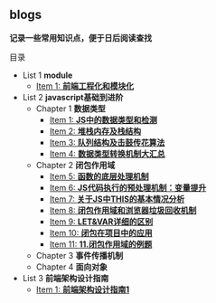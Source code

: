 ## blogs
**记录一些常用知识点，便于日后阅读查找**

目录
+ List 1 **module**
  + [Item 1: **前端工程化和模块化**](module/module.md)
+ List 2 **javascript基础到进阶**
  +  Chapter 1 **数据类型**
     + [Item 1: **JS中的数据类型和检测**](javascript/1.JS中的数据类型和检测.md)
     + [Item 2: **堆栈内存及栈结构**](javascript/2.堆栈内存及栈结构.md)
     + [Item 3: **队列结构及击鼓传花算法**](javascript/3.队列结构及击鼓传花算法.md)
     + [Item 4: **数据类型转换机制大汇总**](javascript/4.数据类型转换机制大汇总.md)
  + Chapter 2 **闭包作用域**
    + [Item 5: **函数的底层处理机制**](javascript/5.函数的底层处理机制.md)
    + [Item 6: **JS代码执行的预处理机制：变量提升**](javascript/6.JS代码执行的预处理机制"变量提升".md)
    + [Item 7: **关于JS中THIS的基本情况分析**](javascript/7.关于JS中THIS的基本情况分析.md)
    + [Item 8: **闭包作用域和浏览器垃圾回收机制**](javascript/8.闭包作用域和浏览器垃圾回收机制.md)
    + [Item 9: **LET&VAR详细的区别**](javascript/9.LET&VAR详细的区别.md)
    + [Item 10: **闭包在项目中的应用**](javascript/10.闭包在项目中的应用.md)
    + [Item 11: **11.闭包作用域的例题**](javascript/11.闭包作用域的例题.md)
  + Chapter 3 **事件传播机制**
  + Chapter 4 **面向对象**
+ List 3 **前端架构设计指南**
  + [Item 1: **前端架构设计指南1**](architecture/1.前端架构设计指南1.md)